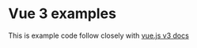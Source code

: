 # Vue 3 examples

This is example code follow closely with [vue.js v3 docs](https://v3.vuejs.org/guide/)
